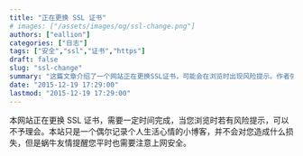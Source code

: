 ```yaml
---
title: "正在更换 SSL 证书"
# images: ["/assets/images/og/ssl-change.png"]
authors: ["eallion"]
categories: ["日志"]
tags: ["安全","ssl","证书","https"]
draft: false
slug: "ssl-change"
summary: "这篇文章介绍了一个网站正在更换SSL证书，可能会在浏览时出现风险提示。作者强调该网站只是个人博客，不会给读者带来任何损失，但也提醒读者平时注意上网安全。"
date: "2015-12-19 17:29:00"
lastmod: "2015-12-19 17:29:00"
---
```


本网站正在更换 SSL 证书，需要一定时间完成，当您浏览时若有风险提示，可以不予理会。本站只是一个偶尔记录个人生活心情的小博客，并不会对您造成什么损失，但是蜗牛友情提醒您平时也需要注意上网安全。
